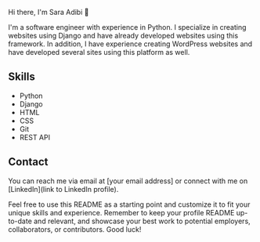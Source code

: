 Hi there, I'm Sara Adibi 👋
<!--
**saraAdibi/saraAdibi** is a ✨ _special_ ✨ repository because its `README.md` (this file) appears on your GitHub profile.

Here are some ideas to get you started:

- 🔭 I’m currently working on ...
- 🌱 I’m currently learning ...
- 👯 I’m looking to collaborate on ...
- 🤔 I’m looking for help with ...
- 💬 Ask me about ...
- 📫 How to reach me: ...
- 😄 Pronouns: ...
- ⚡ Fun fact: ...
-->
I'm a software engineer with experience in Python. I specialize in creating websites using Django and have already developed websites using this framework. In addition, I have experience creating WordPress websites and have developed several sites using this platform as well.

## Skills

- Python
- Django
- HTML
- CSS
- Git
- REST API


## Contact

You can reach me via email at [your email address] or connect with me on [LinkedIn](link to LinkedIn profile).

Feel free to use this README as a starting point and customize it to fit your unique skills and experience. Remember to keep your profile README up-to-date and relevant, and showcase your best work to potential employers, collaborators, or contributors. Good luck!
